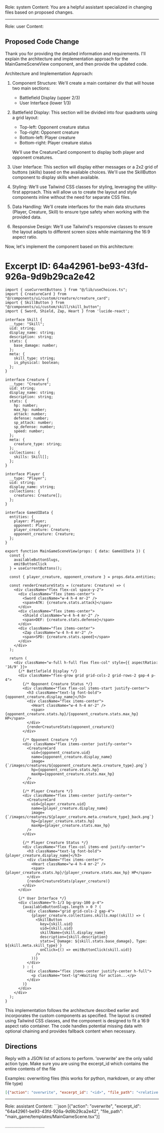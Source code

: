 Role: system
Content: You are a helpful assistant specialized in changing files based on proposed changes.
__________________
Role: user
Content: 
## Proposed Code Change
Thank you for providing the detailed information and requirements. I'll explain the architecture and implementation approach for the MainGameSceneView component, and then provide the updated code.

Architecture and Implementation Approach:

1. Component Structure:
   We'll create a main container div that will house two main sections:
   - Battlefield Display (upper 2/3)
   - User Interface (lower 1/3)

2. Battlefield Display:
   This section will be divided into four quadrants using a grid layout:
   - Top-left: Opponent creature status
   - Top-right: Opponent creature
   - Bottom-left: Player creature
   - Bottom-right: Player creature status

   We'll use the CreatureCard component to display both player and opponent creatures.

3. User Interface:
   This section will display either messages or a 2x2 grid of buttons (skills) based on the available choices.
   We'll use the SkillButton component to display skills when available.

4. Styling:
   We'll use Tailwind CSS classes for styling, leveraging the utility-first approach. This will allow us to create the layout and style components inline without the need for separate CSS files.

5. Data Handling:
   We'll create interfaces for the main data structures (Player, Creature, Skill) to ensure type safety when working with the provided data.

6. Responsive Design:
   We'll use Tailwind's responsive classes to ensure the layout adapts to different screen sizes while maintaining the 16:9 aspect ratio.

Now, let's implement the component based on this architecture:

# Excerpt ID: 64a42961-be93-43fd-926a-9d9b29ca2e42
```tsx main_game/templates/MainGameScene.tsx
import { useCurrentButtons } from "@/lib/useChoices.ts";
import { CreatureCard } from "@/components/ui/custom/creature/creature_card";
import { SkillButton } from "@/components/ui/custom/skill/skill_button";
import { Sword, Shield, Zap, Heart } from 'lucide-react';

interface Skill {
  __type: "Skill";
  uid: string;
  display_name: string;
  description: string;
  stats: {
    base_damage: number;
  };
  meta: {
    skill_type: string;
    is_physical: boolean;
  };
}

interface Creature {
  __type: "Creature";
  uid: string;
  display_name: string;
  description: string;
  stats: {
    hp: number;
    max_hp: number;
    attack: number;
    defense: number;
    sp_attack: number;
    sp_defense: number;
    speed: number;
  };
  meta: {
    creature_type: string;
  };
  collections: {
    skills: Skill[];
  };
}

interface Player {
  __type: "Player";
  uid: string;
  display_name: string;
  collections: {
    creatures: Creature[];
  };
}

interface GameUIData {
  entities: {
    player: Player;
    opponent: Player;
    player_creature: Creature;
    opponent_creature: Creature;
  };
}

export function MainGameSceneView(props: { data: GameUIData }) {
  const {
    availableButtonSlugs,
    emitButtonClick
  } = useCurrentButtons();

  const { player_creature, opponent_creature } = props.data.entities;

  const renderCreatureStats = (creature: Creature) => (
    <div className="flex flex-col space-y-2">
      <div className="flex items-center">
        <Sword className="w-4 h-4 mr-2" />
        <span>ATK: {creature.stats.attack}</span>
      </div>
      <div className="flex items-center">
        <Shield className="w-4 h-4 mr-2" />
        <span>DEF: {creature.stats.defense}</span>
      </div>
      <div className="flex items-center">
        <Zap className="w-4 h-4 mr-2" />
        <span>SPD: {creature.stats.speed}</span>
      </div>
    </div>
  );

  return (
    <div className="w-full h-full flex flex-col" style={{ aspectRatio: '16/9' }}>
      {/* Battlefield Display */}
      <div className="flex-grow grid grid-cols-2 grid-rows-2 gap-4 p-4">
        {/* Opponent Creature Status */}
        <div className="flex flex-col items-start justify-center">
          <h3 className="text-lg font-bold">{opponent_creature.display_name}</h3>
          <div className="flex items-center">
            <Heart className="w-4 h-4 mr-2" />
            <span>{opponent_creature.stats.hp}/{opponent_creature.stats.max_hp} HP</span>
          </div>
          {renderCreatureStats(opponent_creature)}
        </div>

        {/* Opponent Creature */}
        <div className="flex items-center justify-center">
          <CreatureCard
            uid={opponent_creature.uid}
            name={opponent_creature.display_name}
            image={`/images/creatures/${opponent_creature.meta.creature_type}.png`}
            hp={opponent_creature.stats.hp}
            maxHp={opponent_creature.stats.max_hp}
          />
        </div>

        {/* Player Creature */}
        <div className="flex items-center justify-center">
          <CreatureCard
            uid={player_creature.uid}
            name={player_creature.display_name}
            image={`/images/creatures/${player_creature.meta.creature_type}_back.png`}
            hp={player_creature.stats.hp}
            maxHp={player_creature.stats.max_hp}
          />
        </div>

        {/* Player Creature Status */}
        <div className="flex flex-col items-end justify-center">
          <h3 className="text-lg font-bold">{player_creature.display_name}</h3>
          <div className="flex items-center">
            <Heart className="w-4 h-4 mr-2" />
            <span>{player_creature.stats.hp}/{player_creature.stats.max_hp} HP</span>
          </div>
          {renderCreatureStats(player_creature)}
        </div>
      </div>

      {/* User Interface */}
      <div className="h-1/3 bg-gray-100 p-4">
        {availableButtonSlugs.length > 0 ? (
          <div className="grid grid-cols-2 gap-4">
            {player_creature.collections.skills.map((skill) => (
              <SkillButton
                key={skill.uid}
                uid={skill.uid}
                skillName={skill.display_name}
                description={skill.description}
                stats={`Damage: ${skill.stats.base_damage}, Type: ${skill.meta.skill_type}`}
                onClick={() => emitButtonClick(skill.uid)}
              />
            ))}
          </div>
        ) : (
          <div className="flex items-center justify-center h-full">
            <p className="text-lg">Waiting for action...</p>
          </div>
        )}
      </div>
    </div>
  );
}
```

This implementation follows the architecture described earlier and incorporates the custom components as specified. The layout is created using Tailwind CSS classes, and the component is designed to fit a 16:9 aspect ratio container. The code handles potential missing data with optional chaining and provides fallback content when necessary.

## Directions
Reply with a JSON list of actions to perform. 'overwrite' are the only valid action type. 
Make sure you are using the excerpt_id which contains the entire contents of the file

Examples:
overwriting files (this works for python, markdown, or any other file type)
```json output_example1
[{"action": "overwrite", "excerpt_id": "<id>", "file_path": "<relative file path>"}]
```

__________________
Role: assistant
Content: ```json
[{"action": "overwrite", "excerpt_id": "64a42961-be93-43fd-926a-9d9b29ca2e42", "file_path": "main_game/templates/MainGameScene.tsx"}]
```
__________________
